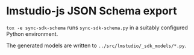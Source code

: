 lmstudio-js JSON Schema export
==============================

`tox -e sync-sdk-schema` runs `sync-sdk-schema.py` in
a suitably configured Python environment.

The generated models are written to `../src/lmstudio/_sdk_models/*.py`.
